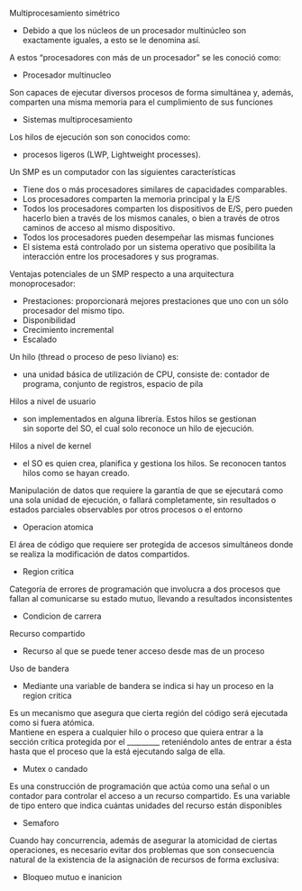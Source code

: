 Multiprocesamiento simétrico
- Debido a que los núcleos de un procesador multinúcleo son exactamente iguales, a esto se le denomina así.

A estos “procesadores con más de un procesador” se les conoció como:
- Procesador multinucleo

Son capaces de ejecutar diversos procesos de forma simultánea y, además, comparten una misma memoria para el cumplimiento de sus funciones
- Sistemas multiprocesamiento

Los hilos de ejecución son son conocidos como:
- procesos ligeros (LWP, Lightweight processes).

Un SMP es un computador con las siguientes características
- Tiene dos o más procesadores similares de capacidades comparables. 
- Los procesadores comparten la memoria principal y la E/S  
- Todos los procesadores comparten los dispositivos de E/S, pero pueden hacerlo bien a través de los mismos canales, o bien a través de otros caminos de acceso al mismo dispositivo.  
- Todos los procesadores pueden desempeñar las mismas funciones  
- El sistema está controlado por un sistema operativo que posibilita la interacción entre los procesadores y sus programas.

Ventajas potenciales de un SMP respecto a una arquitectura monoprocesador:
- Prestaciones: proporcionará mejores prestaciones que uno con un sólo procesador del mismo tipo.  
- Disponibilidad  
- Crecimiento incremental  
- Escalado

Un hilo (thread o proceso de peso liviano) es:
- una unidad básica de utilización de CPU, consiste de: contador de programa, conjunto de registros, espacio de pila

Hilos a nivel de usuario
- son implementados en alguna librería. Estos hilos se gestionan  
sin soporte del SO, el cual solo reconoce un hilo de ejecución.

Hilos a nivel de kernel
- el SO es quien crea, planifica y gestiona los hilos. Se  reconocen tantos hilos como se hayan creado.

Manipulación de datos que requiere la garantía de que se ejecutará como una sola unidad de ejecución, o fallará completamente, sin resultados o estados parciales observables por otros procesos o el entorno
- Operacion atomica

El área de código que requiere ser protegida de accesos simultáneos donde se realiza la modificación de datos compartidos.​
- Region critica

Categoría de errores de programación que involucra a dos procesos que fallan al comunicarse su estado mutuo, llevando a resultados inconsistentes
- Condicion de carrera

Recurso compartido
- Recurso al que se puede tener acceso desde mas de un proceso

Uso de bandera
- Mediante una variable de bandera se indica si hay un proceso en la region critica

Es un mecanismo que asegura que cierta región del código será ejecutada como si fuera atómica.​  
Mantiene en espera a cualquier hilo o proceso que quiera entrar a la sección crítica protegida por el _________ reteniéndolo antes de entrar a ésta hasta que el proceso que la está ejecutando salga de ella.
- Mutex o candado

Es una construcción de programación que actúa como una señal o un contador para controlar el acceso a un recurso compartido. Es una variable de tipo entero que indica cuántas unidades del recurso están disponibles
- Semaforo

Cuando hay concurrencia, además de asegurar la atomicidad de ciertas operaciones, es necesario evitar dos problemas que son consecuencia natural de la existencia de la asignación de recursos de forma exclusiva:​
- Bloqueo mutuo e inanicion